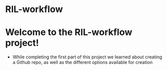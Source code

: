 # RIL-workflow
# Welcome to the RIL-workflow project!
- While completing the first part of this project we learned about creating a Github repo, as well as the different options available for creation

